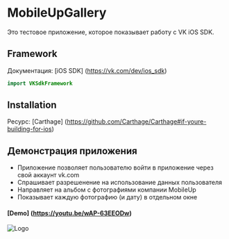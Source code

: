 # MobileUpGallery
Это тестовое приложение, которое показывает работу с VK iOS SDK.

## Framework 
Документация: [iOS SDK] (https://vk.com/dev/ios_sdk)
``` swift 
import VKSdkFramework
```

## Installation
Ресурс: [Carthage] (https://github.com/Carthage/Carthage#if-youre-building-for-ios)

## Демонстрация приложения
- Приложение позволяет пользователю войти в приложение через свой аккаунт vk.com
- Спрашивает разрешенение на использование данных пользователя
- Направляет на альбом с фотографиями компании MobileUp
- Показывает каждую фотографию (и дату) в отдельном окне

#### [Demo] (https://youtu.be/wAP-63EEODw)

![Logo](https://sun9-47.userapi.com/impf/c604620/v604620667/6e39/JNrCTtGkp8s.jpg?size=200x200&quality=96&sign=c5c9f547df334a9ce301625a603ca607&type=album)
